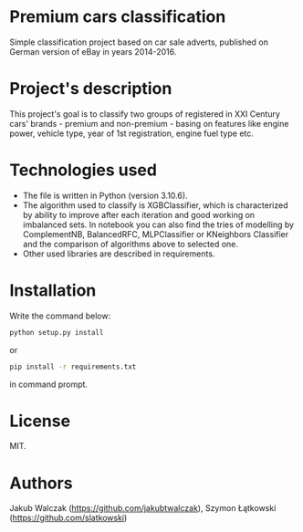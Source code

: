 # Premium cars classification

Simple classification project based on car sale adverts, published on German version of eBay in years 2014-2016.

# Project's description

This project's goal is to classify two groups of registered in XXI Century cars' brands - premium and non-premium - basing on features like engine power, vehicle type, year of 1st registration, engine fuel type etc.

# Technologies used

- The file is written in Python (version 3.10.6).
- The algorithm used to classify is XGBClassifier, which is characterized by ability to improve after each iteration and good working on imbalanced sets.
In notebook you can also find the tries of modelling by ComplementNB, BalancedRFC, MLPClassifier or KNeighbors Classifier and the comparison of algorithms above to selected one.
- Other used libraries are described in requirements.

# Installation

Write the command below:
```bash
python setup.py install
```
or
```bash
pip install -r requirements.txt
```

in command prompt.

# License

MIT.

# Authors

Jakub Walczak (https://github.com/jakubtwalczak), 
Szymon Łątkowski (https://github.com/slatkowski)
